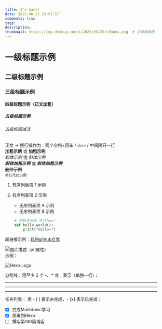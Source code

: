 ```yaml
---
title: I'm back!
date: 2025-06-27 23:07:57
comments: true
tags: 
description: 
thumbnail: https://img.dexbug.com/i/2025/06/28/n83nma.png  # 文章缩略图（可选）
---
```


# 一级标题示例  
## 二级标题示例
### 三级标题示例
#### 四级标题示例（正文加粗）
##### 五级标题示例  
###### 五级标题减淡
正文  -> 换行操作为：两个空格+回车 / ```<br>``` / 中间隔开一行  
**加粗示例** 或 __加粗示例__  
*斜体示例* 或 _斜体示例_  
***斜体加粗示例*** 或 ___斜体加粗示例___  
~~删除示例~~  
`单行代码示例`
1. 有序列表项 1 示例
2. 有序列表项 2 示例
    - 无序列表项 A 示例
    - 无序列表项 B 示例  

    ```python
     # 代码块示例（Python）
     def hello_world():
         print("Hello~")
    ```  
  
超链接示例：[我的github仓库](https://github.com/ShenKeyang)   

![图片描述（alt属性）](图片地址 "可选标题")  
示例：  

![Hexo Logo](https://hexo.io/logo.svg "Hexo Logo")    

分割线：用至少 3 个 -、* 或 _ 表示（单独一行）：  
  
---  
***  
___  

任务列表：
用 - [ ] 表示未完成，- [x] 表示已完成：  
- [x] 完成Markdown学习  
- [x] 部署到Hexo  
- [ ] 撰写第100篇博客
